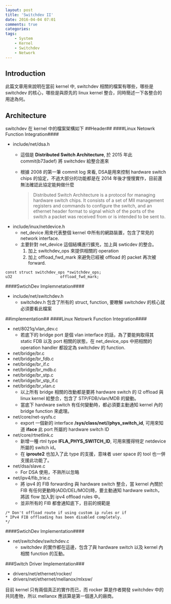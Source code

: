 ```yaml
---
layout: post
title: 'Switchdev II'
date: 2016-04-04 07:01
comments: true
categories: 
tags:
	- System
	- Kernel
	- Switchdev
	- Network
---
```

Introduction
------------  
  此篇文章用來說明在當前 kernel 中, switchdev 相關的檔案有哪些，哪些是 switchdev 的核心，哪些是與原先的 linux kernel 整合，同時簡述一下各整合的用途為何。

<!--more-->


Architecture
------------
  switchdev 在 kernel 中的檔案架構如下
##Header##
####Linux Netowrk Function Integration####
- include/net/dsa.h
	- 這個是 **Distributed Switch Architecture**, 於 2015 年此 commit(b73adef) 將 switchdev 給整合進來
  - 根據 2008 的第一筆 commit log 來看, DSA是用來控制 hardware switch chips 的協定，不過大部分的功能都是在 2014 年後才慢慢實作，目前還無法確認此協定能夠做什麼
  
    >Distributed Switch Architecture is a protocol for managing hardware
    >switch chips.  It consists of a set of MII management registers and
    >commands to configure the switch, and an ethernet header format to
    >signal which of the ports of the switch a packet was received from
    >or is intended to be sent to. 
- include/inux/netdevice.h
  - net_device 用來代表整個 kernel 中所有的網路裝置，包含了常見的 network interface.
  - 主要針對 net_device 這個結構進行擴充，加上與 swticdev 的整合。  
  	 1. 加上 switchdev_ops 來提供相關的 operation
     2. 加上 offload_fwd_mark 來避免已經被 offload 的 packet 再次被 forward.
  
```
const struct switchdev_ops *switchdev_ops;  
u32                     offload_fwd_mark;
```
####SwtichDev Implemnetation####
- include/net/switchdev.h
	- switchdev.h 包含了所有的 struct, function, 要瞭解 switchdev 的核心就必須要看此檔案
  
##implementation##
####Linux Netowrk Function Integration####
  - net/8021q/vlan_dev.c
  	- 若底下的 bridge port 是個 vlan interface 的話，為了要能夠取得其 static FDB 以及 port 相關的狀態，在 net_device_ops 中把相關的 operation handler 都設定為 switchdev 的 function.
  - net/bridge/br.c
  - net/bridge/br_fdb.c
  - net/bridge/br_if.c
  - net/bridge/br_mdb.c
  - net/bridge/br_stp.c
  - net/bridge/br_stp_if.c
  - net/bridge/br_vlan.c
  	- 以上所有 bridge 相關的改動都是要將 hardware switch 的 l2 offload 與 linux kernel 給整合，包含了 STP/FDB/vlan/MDB 的變動。
    - 當底下 hardware switch 有任何變動時，都必須要主動通知 kernel 內的 bridge function 來處理。
  - net/core/net-sysfs.c
  	- export 一個新的 interface **/sys/class/net/<iface>/phys_switch_id**, 可用來知道 **iface** 此 port 所屬的 hardware switch ID
  - net/core/rtnetlink.c
  	- 新增一種 rtnl type **IFLA_PHYS_SWITCH_ID**, 可用來獲得特定 netdevice 所屬的 switch id。
    - 在 **iproute2** 也加入了此 type 的支援，意味者 user space 的 tool 也一併支援此功能了。
  - net/dsa/slave.c
  	- For DSA 使用，不熟所以忽略
  - net/ipv4/fib_trie.c
  	- 將 ipv4 的 FIB forwarding 與 hardware switch 整合，當 kernel 內關於 FIB 有任何更動時(ADD/DEL/MOD)時，要主動通知 hardware switch，將該 flow 加入到 ipv4 offload rules 中。
    - 並非所有的 FIB 都會通知底下，目前的規範是
    
```
/* Don't offload route if using custom ip rules or if
* IPv4 FIB offloading has been disabled completely.
*/
```
  
####SwtichDev Implementation####
- net/switchdev/switchdev.c
	- switchdev 的實作都在這邊，包含了與 hardware switch 以及 kernel 內相關 function 的互動。
  
  
###Switch Driver Implementation###
- drivers/net/ethernet/rocker/
- drivers/net/ethernet/mellanox/mlxsw/

目前 kernel 只有兩個真正的實作而已，而 rocker 算是作者開發 switchdev 中的共同產物，所以 mellanox 應該算是第一個進入的廠商。

